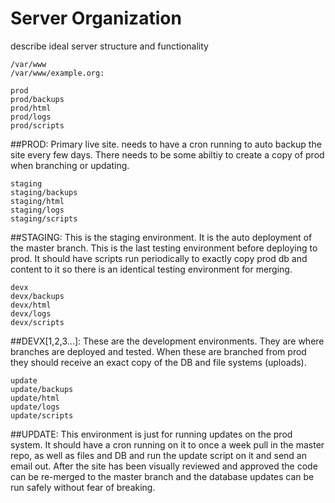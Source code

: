 # Server Organization
describe ideal server structure and functionality

```
/var/www
/var/www/example.org:
```

```
prod
prod/backups
prod/html
prod/logs
prod/scripts
```

##PROD:
Primary live site. needs to have a cron running to auto backup the site every
few days. There needs to be some abiltiy to create a copy of prod when
branching or updating.

```
staging
staging/backups
staging/html
staging/logs
staging/scripts
```

##STAGING:
This is the staging environment. It is the auto deployment of the master branch.
This is the last testing environment before deploying to prod. It should have
scripts run periodically to exactly copy prod db and content to it so there is
an identical testing environment for merging.

```
devx
devx/backups
devx/html
devx/logs
devx/scripts
```

##DEVX[1,2,3...]:
These are the development environments. They are where branches are deployed and tested. When these are branched from prod they should receive an exact copy of
the DB and file systems (uploads).

```
update
update/backups
update/html
update/logs
update/scripts
```

##UPDATE:
This environment is just for running updates on the prod system. It should have
a cron running on it to once a week pull in the master repo, as well as files
and DB and run the update script on it and send an email out. After the site has
been visually reviewed and approved the code can be re-merged to the master
branch and the database updates can be run safely without fear of breaking.
